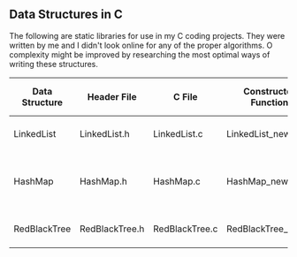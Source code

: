 ## Data Structures in C

The following are static libraries for use in my C coding projects. They were written by me and I didn't look online for any of the proper algorithms. O complexity might be improved by researching the most optimal ways of writing these structures.


| Data Structure | Header File    | C File         | Constructor Function | Functions needed for the constructor |
| -------------- | -------------- | -------------- | -------------------- | ----- |
| LinkedList     | LinkedList.h   | LinkedList.c   | LinkedList_new()	  | equals(void*, void*), toString(void*)
| HashMap        | HashMap.h	  | HashMap.c      | HashMap_new()		  | unsigned int hash(void*), equals(void*, void*), toString(void*)
| RedBlackTree   | RedBlackTree.h | RedBlackTree.c | RedBlackTree_new()   | int compare(void*, void*)